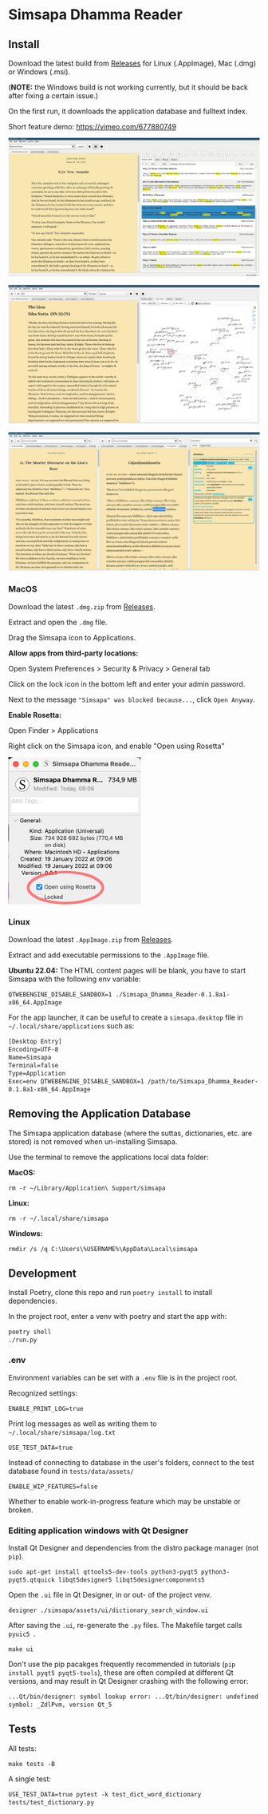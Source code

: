 # Simsapa Dhamma Reader

## Install

Download the latest build from [Releases](https://github.com/simsapa/simsapa/releases/) for Linux (.AppImage), Mac (.dmg) or Windows (.msi).

(**NOTE:** the Windows build is not working currently, but it should be back after fixing a certain issue.)

On the first run, it downloads the application database and fulltext index.

Short feature demo: <https://vimeo.com/677880749>

![Sutta Search](docs/sutta-search-screenshot.jpg)

![Sutta Links](docs/sutta-links-screenshot.jpg)

![Sutta Study](docs/sutta-study-screenshot.png)

### MacOS

Download the latest `.dmg.zip` from [Releases](https://github.com/simsapa/simsapa/releases/).

Extract and open the `.dmg` file.

Drag the Simsapa icon to Applications.

**Allow apps from third-party locations:**

Open System Preferences > Security & Privacy > General tab

Click on the lock icon in the bottom left and enter your admin password.

Next to the message `"Simsapa" was blocked because...`, click `Open Anyway`.

**Enable Rosetta:**

Open Finder > Applications

Right click on the Simsapa icon, and enable "Open using Rosetta"

![Enable Rosetta](./docs/macos-open-using-rosetta_crop.png)

### Linux

Download the latest `.AppImage.zip` from [Releases](https://github.com/simsapa/simsapa/releases/).

Extract and add executable permissions to the `.AppImage` file.

**Ubuntu 22.04:** The HTML content pages will be blank, you have to start Simsapa with the following env variable:

``` shell
QTWEBENGINE_DISABLE_SANDBOX=1 ./Simsapa_Dhamma_Reader-0.1.8a1-x86_64.AppImage
```

For the app launcher, it can be useful to create a `simsapa.desktop` file in `~/.local/share/applications` such as:

```
[Desktop Entry]
Encoding=UTF-8
Name=Simsapa
Terminal=false
Type=Application
Exec=env QTWEBENGINE_DISABLE_SANDBOX=1 /path/to/Simsapa_Dhamma_Reader-0.1.8a1-x86_64.AppImage
```

## Removing the Application Database

The Simsapa application database (where the suttas, dictionaries, etc. are stored) is not removed when un-installing Simsapa.

Use the terminal to remove the applications local data folder:

**MacOS:**

``` shell
rm -r ~/Library/Application\ Support/simsapa
```

**Linux:**

``` shell
rm -r ~/.local/share/simsapa
```

**Windows:**

``` shell
rmdir /s /q C:\Users\%USERNAME%\AppData\Local\simsapa
```

## Development

Install Poetry, clone this repo and run `poetry install` to install dependencies.

In the project root, enter a venv with poetry and start the app with:

``` shell
poetry shell
./run.py
```

### .env

Environment variables can be set with a `.env` file is in the project root.

Recognized settings:

```
ENABLE_PRINT_LOG=true
```

Print log messages as well as writing them to `~/.local/share/simsapa/log.txt`

```
USE_TEST_DATA=true
```

Instead of connecting to database in the user's folders, connect to the test
database found in `tests/data/assets/`

```
ENABLE_WIP_FEATURES=false
```

Whether to enable work-in-progress feature which may be unstable or broken.

### Editing application windows with Qt Designer

Install Qt Designer and dependencies from the distro package manager (not `pip`).

``` shell
sudo apt-get install qttools5-dev-tools python3-pyqt5 python3-pyqt5.qtquick libqt5designer5 libqt5designercomponents5
```

Open the `.ui` file in Qt Designer, in or out- of the project venv.

``` shell
designer ./simsapa/assets/ui/dictionary_search_window.ui
```

After saving the `.ui`, re-generate the `.py` files. The Makefile target calls `pyuic5 `.

``` shell
make ui
```

Don't use the pip pacakges frequently recommended in tutorials (`pip install
pyqt5 pyqt5-tools`), these are often compiled at different Qt versions, and may
result in Qt Designer crashing with the following error:

```
...Qt/bin/designer: symbol lookup error: ...Qt/bin/designer: undefined symbol: _ZdlPvm, version Qt_5
```

## Tests

All tests:

``` shell
make tests -B
```

A single test:

``` shell
USE_TEST_DATA=true pytest -k test_dict_word_dictionary tests/test_dictionary.py
```

